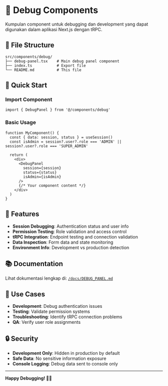 # 🐛 Debug Components

Kumpulan component untuk debugging dan development yang dapat digunakan dalam aplikasi Next.js dengan tRPC.

## 📁 **File Structure**

```
src/components/debug/
├── debug-panel.tsx    # Main debug panel component
├── index.ts           # Export file
└── README.md          # This file
```

## 🚀 **Quick Start**

### **Import Component**

```tsx
import { DebugPanel } from '@/components/debug'
```

### **Basic Usage**

```tsx
function MyComponent() {
  const { data: session, status } = useSession()
  const isAdmin = session?.user?.role === 'ADMIN' || session?.user?.role === 'SUPER_ADMIN'

  return (
    <div>
      <DebugPanel 
        session={session}
        status={status}
        isAdmin={isAdmin}
      />
      {/* Your component content */}
    </div>
  )
}
```

## 🔧 **Features**

- **Session Debugging**: Authentication status and user info
- **Permission Testing**: Role validation and access control
- **tRPC Integration**: Endpoint testing and connection validation
- **Data Inspection**: Form data and state monitoring
- **Environment Info**: Development vs production detection

## 📚 **Documentation**

Lihat dokumentasi lengkap di: [`/docs/DEBUG_PANEL.md`](../../docs/DEBUG_PANEL.md)

## 🎯 **Use Cases**

- **Development**: Debug authentication issues
- **Testing**: Validate permission systems
- **Troubleshooting**: Identify tRPC connection problems
- **QA**: Verify user role assignments

## 🔒 **Security**

- **Development Only**: Hidden in production by default
- **Safe Data**: No sensitive information exposure
- **Console Logging**: Debug data sent to console only

---

**Happy Debugging! 🐛✨**
